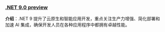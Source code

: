 ﻿### [.NET 9.0 preview](https://github.com/dotnet/core/discussions/9350)
**介绍**：.NET 9 提升了云原生和智能应用开发，重点关注生产力增强、简化部署和加速 AI 集成，确保开发人员在各种应用程序中都拥有卓越性能。